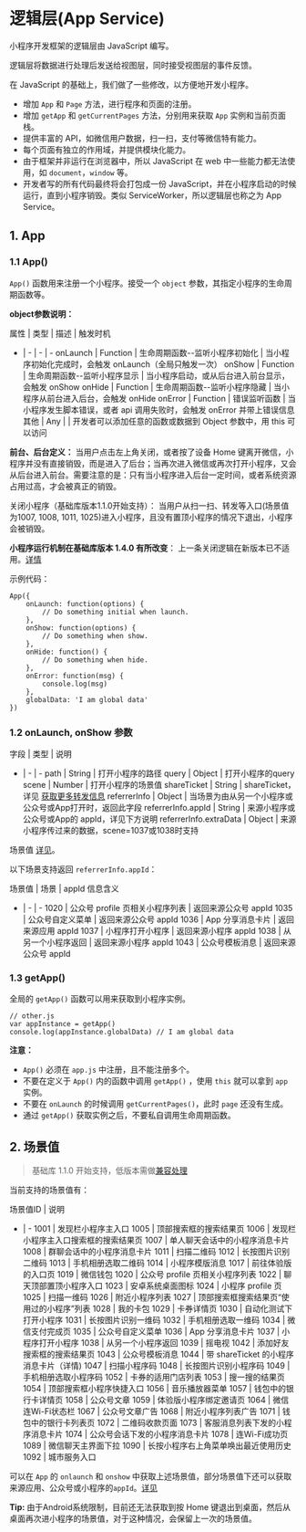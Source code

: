 # 逻辑层(App Service)

小程序开发框架的逻辑层由 JavaScript 编写。

逻辑层将数据进行处理后发送给视图层，同时接受视图层的事件反馈。

在 JavaScript 的基础上，我们做了一些修改，以方便地开发小程序。
 * 增加 `App` 和 `Page` 方法，进行程序和页面的注册。
 * 增加 `getApp` 和 `getCurrentPages` 方法，分别用来获取 `App` 实例和当前页面栈。
 * 提供丰富的 API，如微信用户数据，扫一扫，支付等微信特有能力。
 * 每个页面有独立的作用域，并提供模块化能力。
 * 由于框架并非运行在浏览器中，所以 JavaScript 在 web 中一些能力都无法使用，如 `document`，`window` 等。
 * 开发者写的所有代码最终将会打包成一份 JavaScript，并在小程序启动的时候运行，直到小程序销毁。类似 ServiceWorker，所以逻辑层也称之为 App Service。

## 1. App

### 1.1 App()

 `App()` 函数用来注册一个小程序。接受一个 `object` 参数，其指定小程序的生命周期函数等。

 **object参数说明：**

属性 | 类型 | 描述 | 触发时机
- | - | - | -
onLaunch | Function | 生命周期函数--监听小程序初始化 | 当小程序初始化完成时，会触发 onLaunch（全局只触发一次）
onShow | Function | 生命周期函数--监听小程序显示 | 当小程序启动，或从后台进入前台显示，会触发 onShow
onHide | Function | 生命周期函数--监听小程序隐藏 | 当小程序从前台进入后台，会触发 onHide
onError | Function | 错误监听函数 | 当小程序发生脚本错误，或者 api 调用失败时，会触发 onError 并带上错误信息
其他 | Any |  | 开发者可以添加任意的函数或数据到 Object 参数中，用 this 可以访问

**前台、后台定义：** 当用户点击左上角关闭，或者按了设备 Home 键离开微信，小程序并没有直接销毁，而是进入了后台；当再次进入微信或再次打开小程序，又会从后台进入前台。需要注意的是：只有当小程序进入后台一定时间，或者系统资源占用过高，才会被真正的销毁。

关闭小程序（基础库版本1.1.0开始支持）： 当用户从扫一扫、转发等入口(场景值为1007, 1008, 1011, 1025)进入小程序，且没有置顶小程序的情况下退出，小程序会被销毁。

**小程序运行机制在基础库版本 1.4.0 有所改变**： 上一条关闭逻辑在新版本已不适用。[详情](https://mp.weixin.qq.com/debug/wxadoc/dev/framework/operating-mechanism.html)

示例代码：

    App({
        onLaunch: function(options) {
            // Do something initial when launch.
        },
        onShow: function(options) {
            // Do something when show.
        },
        onHide: function() {
            // Do something when hide.
        },
        onError: function(msg) {
            console.log(msg)
        },
        globalData: 'I am global data'
    })

### 1.2 onLaunch, onShow 参数

字段 | 类型 | 说明
- | - | -
path | String | 打开小程序的路径
query | Object | 打开小程序的query
scene | Number | 打开小程序的场景值
shareTicket | String | shareTicket，详见 [获取更多转发信息](https://mp.weixin.qq.com/debug/wxadoc/dev/api/share.html#%E8%8E%B7%E5%8F%96%E6%9B%B4%E5%A4%9A%E8%BD%AC%E5%8F%91%E4%BF%A1%E6%81%AF)
referrerInfo | Object | 当场景为由从另一个小程序或公众号或App打开时，返回此字段
referrerInfo.appId | String | 来源小程序或公众号或App的 appId，详见下方说明
referrerInfo.extraData | Object | 来源小程序传过来的数据，scene=1037或1038时支持

场景值 [详见](https://mp.weixin.qq.com/debug/wxadoc/dev/framework/app-service/scene.html)。

以下场景支持返回 `referrerInfo.appId`：

场景值 | 场景 | appId 信息含义
- | - | -
1020 | 公众号 profile 页相关小程序列表 | 返回来源公众号 appId
1035 | 公众号自定义菜单 | 返回来源公众号 appId
1036 | App 分享消息卡片 | 返回来源应用 appId
1037 | 小程序打开小程序 | 返回来源小程序 appId
1038 | 从另一个小程序返回 | 返回来源小程序 appId
1043 | 公众号模板消息 | 返回来源公众号 appId

### 1.3 getApp()

全局的 `getApp()` 函数可以用来获取到小程序实例。

    // other.js
    var appInstance = getApp()
    console.log(appInstance.globalData) // I am global data

**注意：**
 * `App()` 必须在 `app.js` 中注册，且不能注册多个。
 * 不要在定义于 `App()` 内的函数中调用 `getApp()` ，使用 `this` 就可以拿到 `app` 实例。
 * 不要在 `onLaunch` 的时候调用 `getCurrentPages()`，此时 `page` 还没有生成。
 * 通过 `getApp()` 获取实例之后，不要私自调用生命周期函数。

## 2. 场景值

>基础库 1.1.0 开始支持，低版本需做[兼容处理](https://mp.weixin.qq.com/debug/wxadoc/dev/framework/compatibility.html)

当前支持的场景值有：

场景值ID | 说明
- | -
1001 | 发现栏小程序主入口
1005 | 顶部搜索框的搜索结果页
1006 | 发现栏小程序主入口搜索框的搜索结果页
1007 | 单人聊天会话中的小程序消息卡片
1008 | 群聊会话中的小程序消息卡片
1011 | 扫描二维码
1012 | 长按图片识别二维码
1013 | 手机相册选取二维码
1014 | 小程序模版消息
1017 | 前往体验版的入口页
1019 | 微信钱包
1020 | 公众号 profile 页相关小程序列表
1022 | 聊天顶部置顶小程序入口
1023 | 安卓系统桌面图标
1024 | 小程序 profile 页
1025 | 扫描一维码
1026 | 附近小程序列表
1027 | 顶部搜索框搜索结果页“使用过的小程序”列表
1028 | 我的卡包
1029 | 卡券详情页
1030 | 自动化测试下打开小程序
1031 | 长按图片识别一维码
1032 | 手机相册选取一维码
1034 | 微信支付完成页
1035 | 公众号自定义菜单
1036 | App 分享消息卡片
1037 | 小程序打开小程序
1038 | 从另一个小程序返回
1039 | 摇电视
1042 | 添加好友搜索框的搜索结果页
1043 | 公众号模板消息
1044 | 带 shareTicket 的小程序消息卡片（详情)
1047 | 扫描小程序码
1048 | 长按图片识别小程序码
1049 | 手机相册选取小程序码
1052 | 卡券的适用门店列表
1053 | 搜一搜的结果页
1054 | 顶部搜索框小程序快捷入口
1056 | 音乐播放器菜单
1057 | 钱包中的银行卡详情页
1058 | 公众号文章
1059 | 体验版小程序绑定邀请页
1064 | 微信连Wi-Fi状态栏
1067 | 公众号文章广告
1068 | 附近小程序列表广告
1071 | 钱包中的银行卡列表页
1072 | 二维码收款页面
1073 | 客服消息列表下发的小程序消息卡片
1074 | 公众号会话下发的小程序消息卡片
1078 | 连Wi-Fi成功页
1089 | 微信聊天主界面下拉
1090 | 长按小程序右上角菜单唤出最近使用历史
1092 | 城市服务入口

可以在 `App` 的 `onlaunch` 和 `onshow` 中获取上述场景值，部分场景值下还可以获取来源应用、公众号或小程序的`appId`。[详见](https://mp.weixin.qq.com/debug/wxadoc/dev/framework/app-service/app.html)

**Tip:** 由于Android系统限制，目前还无法获取到按 Home 键退出到桌面，然后从桌面再次进小程序的场景值，对于这种情况，会保留上一次的场景值。

